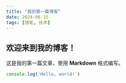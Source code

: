 ```yaml
---
title: "我的第一篇博客"
date: 2024-06-15
tags: [随笔, 技术]
---
```


## 欢迎来到我的博客！

这是我的第一篇文章，使用 **Markdown** 格式编写。

```js
console.log('Hello, world!')
